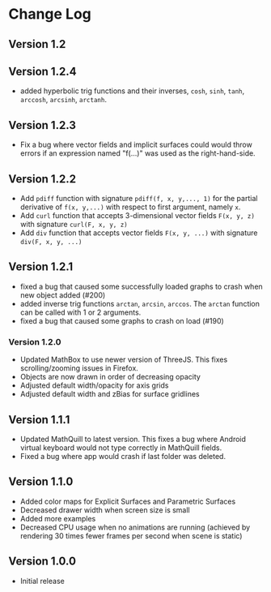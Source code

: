 # Change Log

## Version 1.2

## Version 1.2.4
  - added hyperbolic trig functions and their inverses, `cosh`, `sinh`, `tanh`, `arccosh`, `arcsinh`, `arctanh`.

## Version 1.2.3
  - Fix a bug where vector fields and implicit surfaces could would throw errors if an expression named "f(...)" was used as the right-hand-side.

## Version 1.2.2
  - Add `pdiff` function with signature `pdiff(f, x, y,..., 1)` for the partial derivative of `f(x, y,...)` with respect to first argument, namely `x`.
  - Add `curl` function that accepts 3-dimensional vector fields `F(x, y, z)` with signature `curl(F, x, y, z)`
  - Add `div` function that accepts vector fields `F(x, y, ...)` with signature `div(F, x, y, ...)`

## Version 1.2.1
  - fixed a bug that caused some successfully loaded graphs to crash when new object added (#200)
  - added inverse trig functions `arctan`, `arcsin`, `arccos`. The `arctan` function can be called with 1 or 2 arguments.
  - fixed a bug that caused some graphs to crash on load (#190)

### Version 1.2.0

 - Updated MathBox to use newer version of ThreeJS. This fixes scrolling/zooming issues in Firefox.
 - Objects are now drawn in order of decreasing opacity
 - Adjusted default width/opacity for axis grids
 - Adjusted default width and zBias for surface gridlines

## Version 1.1.1

  - Updated MathQuill to latest version. This fixes a bug where Android virtual keyboard would not type correctly in MathQuill fields.
  - Fixed a bug where app would crash if last folder was deleted.

## Version 1.1.0

  - Added color maps for Explicit Surfaces and Parametric Surfaces
  - Decreased drawer width when screen size is small
  - Added more examples
  - Decreased CPU usage when no animations are running (achieved by rendering
    30 times fewer frames per second when scene is static)

## Version 1.0.0

  - Initial release
